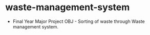 # waste-management-system
- Final Year Major Project
OBJ - Sorting of waste through Waste management system.
